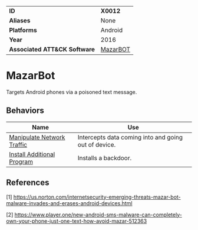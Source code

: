 |||
|---------|------------------------|
|**ID**|**X0012**|
|**Aliases**|None|
|**Platforms**|Android|
|**Year**| 2016 |
|**Associated ATT&CK Software**|[MazarBOT](https://attack.mitre.org/software/S0303/)|

MazarBot
==========
Targets Android phones via a poisoned text message.

Behaviors
---------
|Name|Use|
|---------------------|-------------------------------------------------------|
|[Manipulate Network Traffic](../impact/manipulate-network-traffic.md) | Intercepts data coming into and going out of device.|
|[Install Additional Program](../execution/install-prog.md) | Installs a backdoor.|

References
----------
<a name="1">[1]</a> https://us.norton.com/internetsecurity-emerging-threats-mazar-bot-malware-invades-and-erases-android-devices.html

<a name="2">[2]</a> https://www.player.one/new-android-sms-malware-can-completely-own-your-phone-just-one-text-how-avoid-mazar-512363
 